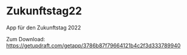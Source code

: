 # Zukunftstag22

App für den Zukunftstag 2022

Zum Download:
https://getupdraft.com/getapp/3786b87f79664121b4c2f3d333789940
